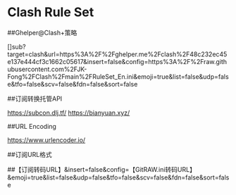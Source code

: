 # Clash Rule Set

##Ghelper@Clash+策略

[]sub?target=clash&url=https%3A%2F%2Fghelper.me%2Fclash%2F48c232ec45e137e444cf3c1662c05617&insert=false&config=https%3A%2F%2Fraw.githubusercontent.com%2FJK-Fong%2FClash%2Fmain%2FRuleSet_En.ini&emoji=true&list=false&udp=false&tfo=false&scv=false&fdn=false&sort=false


##订阅转换托管API

https://subcon.dlj.tf/
https://bianyuan.xyz/

##URL Encoding

https://www.urlencoder.io/

##订阅URL格式

##【订阅转码URL】&insert=false&config=【GitRAW.ini转码URL】&emoji=true&list=false&udp=false&tfo=false&scv=false&fdn=false&sort=false
